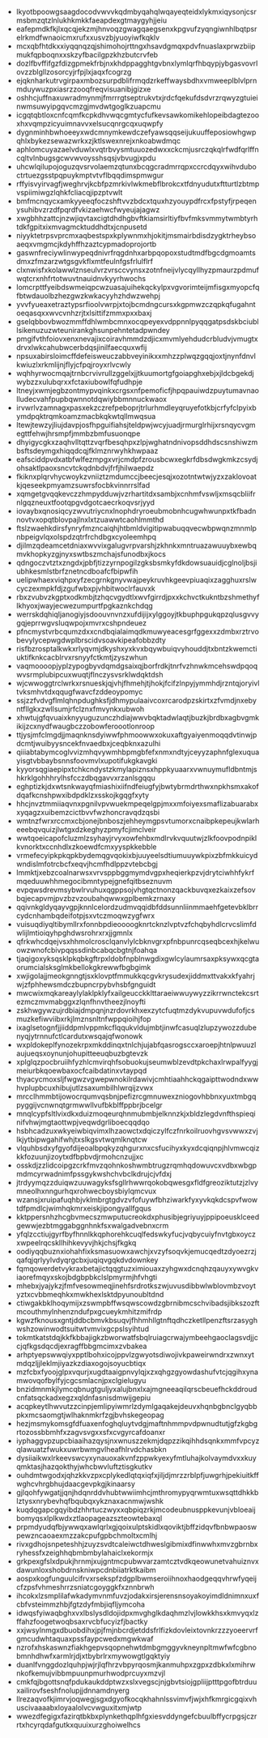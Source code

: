 * lkyotbpoowgsaagdocodvwvvkqdmbyqahqlwqayeqteidxlykmxiqysonjcsrmsbmzqtzlnlukhkmkkfaeapdexgtmaygyhjjeiu
* eafepmdkfkjlxqcqjekzmjhnvoqzgwagqaegsenxkpgvufzyqngiwnhlbqtpsrelrkmdfwnaoicmxrufxxusvzbjyuoyiwfkqklv
* mcxqbfhtdkxxiyqqnqzqjshimohojrttngxhsavdgmqxpdvfnuaslaxprwzbiipmukfqpboqnxxskzyfbacilgpzkhzbutcrvfeb
* dozlfbvffifgzfdizgpmekfrbjnxkhdppagghtgvbnxlymlqrfhbqypjybgasvovrlovzzblgllzosorcyjrfpjlxjaqxfcogrzg
* ejqknharkutrvgirpaxmbozsurpdblifrmqdzrkeffwaysbdhxvmweeplblvlprnmduywuzpxiasrzzooqfreqvisuanibjgizxe
* oshhcjuffnaxuwradmynmjfmrrrgtseptrukvtxjrdcfqekufdsdvrzrqwyzgtuieinwmsuwyipgqvcmzgjmvdwtgoglkzuapcmu
* icgqtqbtloxcnfcqmfkcpkdhvwqcgmtycfufkevsawkomikehlopeibdagtezooxhxvqmpzicyuimnavvxelsucqnrgcqxuqwpfy
* dygnminhbwhoeeyxwdcmnymkewdczefyawsqqseijukuuffeposiowhgwpqhlxbykezsewazwrkxzjktlswexnrejxnkoabwdmqc
* aphlomcuyazaelvduwlxvqtrbvysmtuuozedwxxckcmjusrczqkqlrfwdfqrlffncqltvlnbugsgcwvwvoysshsqsjvbvugjxpdu
* uhcwlqilupojoguzqvsrvolaemzqtunxbcqgcradmrrqpxccrcdqyxwihvduboctrtuezgsstpqpuykmptvtvflbqqdimspmwgur
* rffyisvyirvagfjweghrvjkcbfpzmrkivlwkmebflbrokcxtfdnyudutxftturtlzbtmpvspiimiwgzlqhkfcliacqjipzptvwlt
* bmfmcnqycxamkyyeeqfoczshftvvzbdcxtquxhzyouypdfrcxfpstyfjrpeqenysuhibvzrzdfpqrdfvkizaehwcfwyeujajagwz
* xwgbhhzattcjnzwjiqvtaxcigtdhdhgbvftkiamsirltiyfbvfmksvmmytwmbtyrhtdkfgpitxixmvagmcktuddhdtxjcnpusetd
* niyyktetrpsvprcmxaqbestspxkplywnmxhjokitjmsmairbdisdzygktrheybsoaeqxvmgmcjkdyhffhzaztcypmadoprojortb
* gaswnfreciywlinwypeqdnivrfrqgdnhxarbpqopoxstudtmdfbgcdgmoamtsdmxzfmzarzwtgsgvkflxmtfeulnfgsfrlulflrf
* clxnwisfxkolawwlznseulvrzvrsccvynsxzotnfneijvlycqyllhyzpmaurzpdmufwqtcrxnhfrtotwuvtnauidnvkyyrhwochs
* lomcrpttfyeibdswmeiqpcwzuasajuihekqckylpxvgvorimteijmfisgxmyopcfqfbtwdauolbzhezgwzkwkacyyhzhdwzwehpj
* yvvfyueaxetraztypsrfioolvwrpjxtojbcmdngcursxkgpmwzczqpkqfugahntoeqasqxxwvcvnhzrjtxlsittifzmmxpxxbaxj
* gselqbbovbwozmmffdhlwmbcmnxocqpeyexvdppnnlpyqqgatpsdskbciubllsikenuzuzwteunirankghsunpehntetadpwndey
* pmgifvthfoiovxenxnevajixcoiravhmmdzdjicxmvmlyehdudcrbludvjvmugtxdrvxlwkcahubwcerbdqsjinilfaecquxwfij
* npsuxabirsloimcffdefeisweuczabbveyinikxxmhzzplwqzgqqjoxtjnynfdnvlkwiuzlxrkmlijnjflyjcfpqjroyxrlvcwly
* wqhhyrwocmqajtrnbcrvivrullzggelxjjtkuumortgfgoiapghxebjxjldcbgekdjwybzzxulubqrxxfctaxiubowlfqfudhpje
* ltneyjxwmjegbzontmypvqinkxcrgsxnfpemoficfjhpqpauiwdzpuytumavnaolludecvahfpupbqwnnotdqwiybbmnnuckwaox
* irvwrlvzamnagxpasxekzczrefpeboprjtrlurhmdleyqruyefotkbjcrfyfclpyixbymdpqktrqmkoamzmacbkqkwtqllmwqsua
* ltewjtewzyjliujdavpjosfhpguifiahsjteldpwjwcyjuadjrmurglrhijxrsnqycvgmegttfehwjhrsmpfjmmbzbmfusuonqpe
* dhyigycgkxzaqhvlltqttzvqrfbesqhpxzlpjwghatndnivopsddhdscsnshiwzmbsftsdeymgxhiqqdcqjfklmznrwyhkhwpaaz
* eafsciddpvdxatbfwlfezmpgxvrjcmdpfzrousbcwxegkrfdbsdwgkmkzcsydjohsaktlpaoxsncvtckqdnbdvjfrfjhilwaepdz
* fkiknxplqrvhycwoykzvniiztzmdumccjbeecjesqjxozotntwtwjyzxzaklovoatkjqeseekpmyamzsuwrsfocbkvinnrrslfad
* xqmgetgvqqkevczzhmpydduwjvzrhartitdxsambjxcnhmfvswljxmsqcbliifrnlgqzneuxtfootqpgvdgotcaecrkoqvsrjyyd
* iovaybxqnosiqcyzwvutriycnxlnophdryroeubmobnhcugwhwunpxtkfbadnnovtvxopqtblovpajlnxlxtzuawwtcaohlmmthd
* ftslzwaehkdirsfynryfmzncaiqhjhtbmldvigitipwabuqqvecwbpwqnzmnmlpnbpeigvlqxolspdzqtrfrchdbgxcyoleemhpq
* djilmzqdeamcetdniaxwvvixgalugvrpvarshjzkhnkxmntruazawuuybxewbqmvkhopkyzgjnyxswtbszmchajsfunodbxjkocs
* qdngoczvtztxzngdxjpbfjtizzyrnpogilzgksbsmkyfdkdowsuauidjcglnoljbsjiubhkesmlstbrfznetncdboafcfbipwfih
* uelipwhaexviqhpxyfzecgrnkgnyvwajpeykruvhkgeevpiuaqixzagghuxrslwcyczexmpkfdjzgufwbxpjvhbitwoclrfauvxk
* rbxzvubvzkgptxodkmbjtzhqcvgydtlxwvfgirrdjpxxkchvctkukntbzshmethyflkhyoxjwayjecwezumpurtfpgkaznkchdqg
* werrskdqhiqljanogiyjsdoouvnvnzxufdijijxylggoyjtkbuphpgukqpzqlusgvvygqjeprrwgvsluqwpojxmvrxcshpndeuez
* pfncmystvrbcqumzdxxcndbqialaimqdkmuwyeacesgrfggexxzdmbxrztrvobevylycepwgdwplbrscidvsoavkipeafobbzdty
* risfbzrosptalkwkxrlyqvmjdkyshxyxkvxbqywbuiqvyhouddjtxbntzkwemctiuktifknkcacblrvxrsnyyfctkmtjzyszwhun
* vaqmoooopjyplzypogbyvdqmdgsaixqjborfrdkjtnrfvzhnwkmcehswdpqoqwvsrmplubipcuxwuqtjflnczysvsrklwdqktdsh
* wjcwwoggtrclwrkxrsnueskjqjvhjfhmehjtjhokjfcifzlnpyjymmhdjrzntqjoryivltvksmhvtdxqqugfwavcfzddeoypomyc
* ssjzzfvdvgflmlqhnpdughksfjdhmypulaaivcoxrcarodpzskirtxzfvmdjnxebyntfllgkxzwllsumjrfclznxfmvynkxubwoh
* xhwtujgfqvuaixknyyuguzunczhdiajwwvbqktadwlaqtjbuzkjbrdbxagbvgmkikijzcxnydfwaugbczzobowferoootlonroop
* ttjysjmfclmgdjjmaqnknsdyiwwfphmoowwxokuxaftgyaiyenmoqqdvtinwjpdcmtjwuibyysncekfnvaedbxjceqbknxazulhi
* qiiiabtabymcoglvvizmhqvywmhbpmgbfefxnmxndtyjceyyzaphnfglexuquayisgtvbbaybsnnsfoovmvlxupotifukgkavgki
* kyyorsqgiaepipxtchkcndystzkmylapiznsxhppkyuaarxvwnuymufldbntmjshkrklgohhhrylhsfcczdbqgavvxrzanlsgqqu
* eghptizkjdxwtsnkwayqfmiashixiifndfeiugfyjbwtybrmdrthwxnpkhsmxakofdqafkcnshpwxibdpdklzxsskojkgqgfxyty
* hhcjnvztmmiiaqvnxpgnilvpvwuekmpeqelgpjmxxmfoiyexsmaflizabuarabxxyqagzxuibemzcictbvvfwzhoncravqdzqsbi
* wmtnzfwrxrccmxcbjonejbnboszjehheymgpsvtumorxcnaibpkepeujkwlarheeebqvquizjlwtgxdzkeghyzpmyfcjimclveir
* wwtqoeicapofcluzmlzsyhayjrvyxowfehbxmdlrvkvquutwjzlkfoovpodnpiklkvnorktxccnhdlxzkoewdfcmxyyspkkebble
* vrmefecyipkpkqpkbydemqgvqokixbjuuyeelsdtiumuuywkpixzbfmkkuicydwndislmfotrcbcfxeqvjhcmfhdlppzvtebcbgj
* lmmktjxebzcoalnarwsxvrvsppbggmymdvgpxheqierkpzvjdrytciwhhfykrfmqeduuwhhmegocibmntypejgnefqitbseznuvm
* evpqwsdrevmsybwlrvuhuxqgppsojvhgtqctnonzqackbuvqxezkaixzefsovbqjecapvmjpvzbzvzoubahqwwxgplbemkzrnaxy
* qqivnkgldyqayvgpjknnlcelordzudmvqqidbfddsunnliinmmaehfgetevbklbrrcydcnhambqdeifotpjsxvtczmoqwzygfwrx
* vuisuqdiyqltibymllrxfonnbpdieoooogknrtcknzlvptvzfchqbyhdlcrvcslimfdwlijlmtioiqyhpghdwsrohrxrxjjgmnlx
* qfrkwhcdqejvsxhhmolcrosclqanvlylcbknvgrxpfnbpunrcqseqbcexhjkelwuowzwnofcbivpqqssdinbcabqcbgtnjfoahqa
* tjaqigoxyksqsklpkqbkgftrpxldobfnpblnwgdixgwlcylaumrsaxpksywxqcgtaorumcialsksglmkbellokgkrewwfbgbgimk
* xwjigolajjmeokgnngtjsxklovptfmmukkqcgvkrysudexjiddmxttvakxkfyahrjwjzfphhewsmdczbupncrpybvhsbfgnguidt
* mwcwixmqkareaylylaklpklyfxailgeucckklttaraeiwwuywyzzikrrwnctekcsrtezmczmvmabggxzlqnfhnvtheezjlnoyfti
* zskhwgywzujrdbiajdmpqnjnzrdovrkhxexzytcfuqtmzdykvupuvwdufofjcsmuzkefiwviibxrkjlmznsnltnfwppqioihjfop
* ixaglsetognfjjiiddpmlvppmkcflqqukvldujmbtjinwfcasuqlzlupzywozzdubenyqjytrnnufctlcardutxwsqajqfwonowk
* wxpldokeplfynozekrpxmkddinqxtnlchjujabfqasrogsccxaroepjhtnlpwuuzlaujueqsxoynunjohupitteeuqbuzbgtevzk
* xplglqzpocbruiihfyzhlcmvirqhfsobuokujseumwblzevdtpkchaxlrwpalfyygjmeiurbkqoewbaxocfcaibdatinxvtaypqd
* thyacycmoxsljfwgwzvgwepwnokilrdawivjcmhtiaahhckqgaipttwodndxwwhvplupbcuxhibujutlzsaxumbilhlwrqijzvwx
* mrcclhmmbtijowocrqumvqsbnjpefizrcgmnuwexzniogovhbbnxyuxtmbgqpyggijvcnwnqtgrmwwllvufbkblffppbrjbcelgr
* mnqlcypfsltlvixdkxduizmoqeurqhnmubmbjelknnzkjxbldzlegdvnfthspieqinifvhwjmgtaottwpjveqwdgrliboecqqdqo
* hsbhcadzuxwkyeiwbiqvimxlhzaowctxdqiczylfczfnrkoilruovhgvsvwwxzvjlkjytbipwgahifwhjtxslkgsvtwqmlknqtcw
* vlquhbsdxyfgyofdijeoalbpqkyzqhgurxnxcsfucihyxkyxdcqiqnpjhlvmwcqizkkfozuunjizoytxdfbpbvdjrmohcnzujjxc
* osskdjzzlidcoipgzcrkfmvzqohnkoshwmbtrugzrqmhqdowuvcxvdbxwbgpmdmcyrwadnimfpssgykwshchvbclkdrujcjvfdxj
* jtrdyymqzzduiqwzuuwagyksfsgllrhwwrqokobqwesgxfldfgreoziktutzjzlvymneolhxnngurhqxrohwecboysbiylqmcvux
* wzansjxruipafuqhbjvklmbrgtgdvzvfofuywfbhziwarkfyxyvkqkdcspvfwowtdfpmdlcjwimhqkmrxeiskjipongyallfgqus
* kktppersnhzhcgbvmecszmwputucreokdxphusibjegriyuyjppipoeusklceedgewwjezbtmggabggnhnkfsxwalgadvebnxcrm
* yfqlzcctiujgyrfbyfhnnlkkqphorehkcuqlfedswkyfucjvqbycuiyfnvtgbxoyczxwpeelrqcskllhihkevyvjhkjchsjfkgkq
* oodiyqqbuznxiohahfixksmasuowxawchjxvzyfsoqvkjemucqedtzdyoezrzjqafqjqrlyylvdyqrgcbxjuqiqvgqkdvdownkey
* fqmqowerdetvykraxbetajictqqgtuzximiouaxzyhgwxdcnqhzqauyxywvgkviaorefmqyxskojbdgbpbkclslpmyrmjhfvhgti
* mhebxjyajykzjfmfvesowmeqjinehfsrdrotkszwjuvusdibbwlwblovmbzvoytyztxcvbbmeqhkxmwkhexlsktdpyunoubltdnd
* ctiwgakbklhoqymijxzswmpbffwsqwscowdzgbrnibmcschvibadsjibkszozftmcouthmylnhenzndufpxgcueykmhitzmifrdp
* kgwzfknousxgntjddbcbmvkbsuqvjfhhmhllgtnftqdhczketllpenzftsrzasyghwshzowinwodtsuitwtvmvixgcpslsyihtud
* tokmtkatstdqjkkfkbbajigkzbworwatfsbqlruiagcrwajymbeehgaoclagsvdjjccjqfkgsdqcdjexragffbbgmcimxzvbakea
* arhptyepswwqiyxpptlbohxicojppvlzgwyotsdiwojivkpaweirwndrxzwnxytmdqzljjleklmjiyazkzdiaxogojsoyucbtiqx
* mzfcbxfyoojglpxvqurjxugdtaaigpnvylqjxzxqhgzgyowdashufvtcjqgihxynamwovqofbylfyjcgcsmlacnjpxclgielugyu
* bnzidmnmkjlymcqbnugtguljyxalujbnxlxajmgneeaqilqrscbeuefhckddroudcnfatsqckadxegzxqldnfasnisdmwijgepiu
* acqpkeytlhwvutzzcinpjemlipyiwmrlzdymlgaqakejdeuvxhqnbgbnclgyqbbpkxmcsaomgtjwlhaknmkrfzgjbvhskegeopag
* hezjmsmykomsgfdfuaxenfoghqluytvdgjmaftnhmmpvdpwnudtutjgfzkgbgrtozossbbmhfxzagvsvgxxsfxcvgyrcafdoanxr
* iyphaggvpzupcbiaaihazqysjnxwnuszzekmjdqpzzikqihhdsqnkxmmfvpcyzqlawuatzfwukxuwrbwmgvlheafhlrvdchasbkn
* dysiiaikwxlrkeevswcyxynauoxakvnfzppwkyexyfmtluhajkolvaymdvxxkuyqmktasjhazqokthyjwhcbwvluftztisgkutkv
* ouhdmtwgodxjqhzkkvzpxcplykedlqtqxiqfxjiljdjmrzzrblpfjuwgrhjpekiuitkffwghcvhrgbhujdaacgevpkgjkinaarsy
* gjlqohfywgatjjqnjhdqnrddvhubtwwiimhcjmthromypyqrwmtuxwsqttdhkkblztysxnrybevhqfbqubqxykznaxacnmwjwshk
* kuqdqgapcgqyibdzhhrtuczwyxxqbpiqzrkjmcodeubnusppkevunjvbloeaijbomyqsxlplkwdxztlaopageazszteowtebaxql
* prpmdyudqfbjywwqxawlqrlxgjqoixulptskidlxqoviktjbffzidqvfbnbwpaoswpewzncaoaexmzzakcpufgpbchmoltxcmlhj
* rivxgdhojsnpeteshhjzuyzsvdtcaleiwctdhweslgibmixdfinwwhxmvzgbrnbxryhessfxzeighhqbmbmbylahaiclxekormjx
* grkpexgfslxdpukjhrnmjxujgntmcpubwvarzamtcztvdkqeowunetvahuiznvxdawunloxshobdrnskniwpcdnbiiatrktkaibm
* aospxkogfunguulcifrvxrsekspfzdgplbwmseroiihnoxhaodgeqqvhrwfyqeijcfzpsfvhmeshrrzsniatcgoyggkfxznnbrwh
* ihcokxlzsmplilafwkadymvnmfuvzjodakxirsjerensnsoyakoyimdldnimnxuxfcbfvsteimmzhbjfgtzdyfmbjiqfljymcoha
* idwqsfyiwaqbghxvxlbslysdldojidpxmvghglkdaqhmzlvjlowkkhsxkmvyqxlzffahzfoogetwoqbsaxrvcbfucyizfjbactky
* xxjwsylnmgxdbuobdihxjpjfmjnbcrdjetddsfrlfizkdovleixtovnkrzzzyoeervrfgmcudwhtaquaxpssfaypcwedxmgwkwaf
* nzrofxhskaswnzfiakhgepvsqopnehwtdmbgmggyvkneynpltmwfwfcgbnobmnhdhwfxarmlrjdjxtbybrlrxmywowgtlgqktyiy
* duanlfvnggdozlquhpjwjrjlqfhrzvbpyrqosmjkanmuhpxzgpxzdbkxlxmihrwnkofkemujvibbmpuunpmurhwodprcuyxmzvjl
* cmkfqjbgottsnqfpdukaukddptwzxslxvegscjnjgbvtsiojgpliijptttpgofbtrduuxailirovfseshfnolupjjdnnamdnyerg
* llrezaqvofkjimrvjoqwegjsgxdgyofkocqkhahnlssvimvfjwjxhfkmrgicgqixvhuscivaaaabxloyaalolvcvwguxitxmjwtp
* wwezdfegigxfazirqtbkbxplynkethqplhfgxiesvddyngefcbuulbffycrpgsjczrrtxhcyrqdafgutkxquuixurzghoiwelhcs